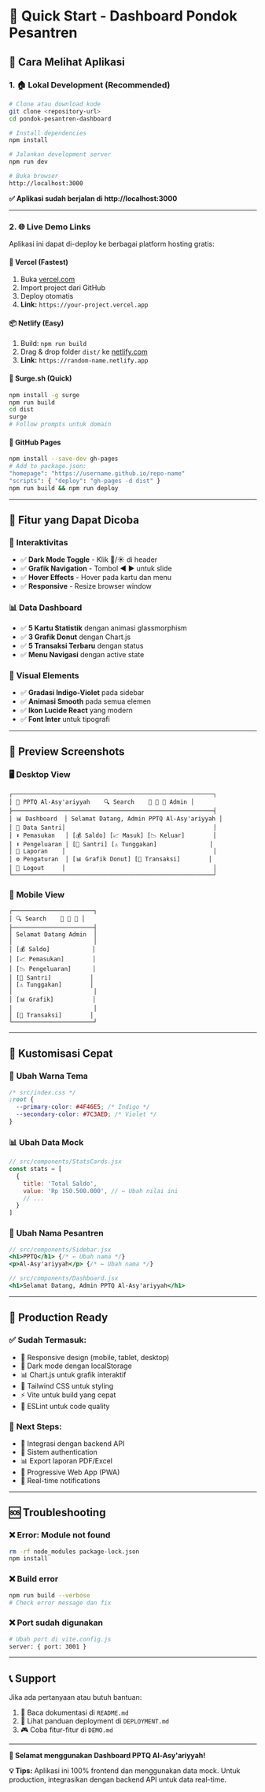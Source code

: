 # 🚀 Quick Start - Dashboard Pondok Pesantren

## 📱 **Cara Melihat Aplikasi**

### 1. 🏠 **Lokal Development (Recommended)**

```bash
# Clone atau download kode
git clone <repository-url>
cd pondok-pesantren-dashboard

# Install dependencies
npm install

# Jalankan development server
npm run dev

# Buka browser
http://localhost:3000
```

**✅ Aplikasi sudah berjalan di http://localhost:3000**

---

### 2. 🌐 **Live Demo Links**

Aplikasi ini dapat di-deploy ke berbagai platform hosting gratis:

#### **🔷 Vercel (Fastest)**
1. Buka [vercel.com](https://vercel.com)
2. Import project dari GitHub
3. Deploy otomatis
4. **Link:** `https://your-project.vercel.app`

#### **📦 Netlify (Easy)**
1. Build: `npm run build`
2. Drag & drop folder `dist/` ke [netlify.com](https://netlify.com)
3. **Link:** `https://random-name.netlify.app`

#### **🌊 Surge.sh (Quick)**
```bash
npm install -g surge
npm run build
cd dist
surge
# Follow prompts untuk domain
```

#### **🚀 GitHub Pages**
```bash
npm install --save-dev gh-pages
# Add to package.json:
"homepage": "https://username.github.io/repo-name"
"scripts": { "deploy": "gh-pages -d dist" }
npm run build && npm run deploy
```

---

## 🎯 **Fitur yang Dapat Dicoba**

### 💫 **Interaktivitas**
- ✅ **Dark Mode Toggle** - Klik 🌙/☀️ di header
- ✅ **Grafik Navigation** - Tombol ◀️ ▶️ untuk slide
- ✅ **Hover Effects** - Hover pada kartu dan menu
- ✅ **Responsive** - Resize browser window

### 📊 **Data Dashboard**
- ✅ **5 Kartu Statistik** dengan animasi glassmorphism
- ✅ **3 Grafik Donut** dengan Chart.js
- ✅ **5 Transaksi Terbaru** dengan status
- ✅ **Menu Navigasi** dengan active state

### 🎨 **Visual Elements**
- ✅ **Gradasi Indigo-Violet** pada sidebar
- ✅ **Animasi Smooth** pada semua elemen
- ✅ **Ikon Lucide React** yang modern
- ✅ **Font Inter** untuk tipografi

---

## 📱 **Preview Screenshots**

### 🖥️ **Desktop View**
```
┌─────────────────────────────────────────────────────────┐
│ 🏢 PPTQ Al-Asy'ariyyah    🔍 Search    🌙 🔔 👤 Admin │
├─────────────────────────────────────────────────────────┤
│ 📊 Dashboard  │ Selamat Datang, Admin PPTQ Al-Asy'ariyyah │
│ 👥 Data Santri│                                          │
│ ⬆️ Pemasukan   │ [💰 Saldo] [📈 Masuk] [📉 Keluar]        │
│ ⬇️ Pengeluaran │ [👥 Santri] [⚠️ Tunggakan]               │
│ 📄 Laporan    │                                          │
│ ⚙️ Pengaturan  │ [📊 Grafik Donut] [📝 Transaksi]        │
│ 🚪 Logout     │                                          │
└─────────────────────────────────────────────────────────┘
```

### 📱 **Mobile View**
```
┌───────────────────────┐
│ 🔍 Search    🌙 🔔 👤 │
├───────────────────────┤
│ Selamat Datang Admin  │
│                       │
│ [💰 Saldo]            │
│ [📈 Pemasukan]        │
│ [📉 Pengeluaran]      │
│ [👥 Santri]           │
│ [⚠️ Tunggakan]        │
│                       │
│ [📊 Grafik]           │
│                       │
│ [📝 Transaksi]        │
└───────────────────────┘
```

---

## 🔧 **Kustomisasi Cepat**

### 🎨 **Ubah Warna Tema**
```css
/* src/index.css */
:root {
  --primary-color: #4F46E5; /* Indigo */
  --secondary-color: #7C3AED; /* Violet */
}
```

### 📊 **Ubah Data Mock**
```js
// src/components/StatsCards.jsx
const stats = [
  {
    title: 'Total Saldo',
    value: 'Rp 150.500.000', // ← Ubah nilai ini
    // ...
  }
]
```

### 🏢 **Ubah Nama Pesantren**
```jsx
// src/components/Sidebar.jsx
<h1>PPTQ</h1> {/* ← Ubah nama */}
<p>Al-Asy'ariyyah</p> {/* ← Ubah nama */}

// src/components/Dashboard.jsx
<h1>Selamat Datang, Admin PPTQ Al-Asy'ariyyah</h1>
```

---

## 🚀 **Production Ready**

### ✅ **Sudah Termasuk:**
- 🎯 Responsive design (mobile, tablet, desktop)
- 🌙 Dark mode dengan localStorage
- 📊 Chart.js untuk grafik interaktif
- 🎨 Tailwind CSS untuk styling
- ⚡ Vite untuk build yang cepat
- 🔧 ESLint untuk code quality

### 🔄 **Next Steps:**
- 🔌 Integrasi dengan backend API
- 🔐 Sistem authentication
- 📊 Export laporan PDF/Excel
- 📱 Progressive Web App (PWA)
- 🔔 Real-time notifications

---

## 🆘 **Troubleshooting**

### ❌ **Error: Module not found**
```bash
rm -rf node_modules package-lock.json
npm install
```

### ❌ **Build error**
```bash
npm run build --verbose
# Check error message dan fix
```

### ❌ **Port sudah digunakan**
```bash
# Ubah port di vite.config.js
server: { port: 3001 }
```

---

## 📞 **Support**

Jika ada pertanyaan atau butuh bantuan:
1. 📖 Baca dokumentasi di `README.md`
2. 🚀 Lihat panduan deployment di `DEPLOYMENT.md`
3. 🎮 Coba fitur-fitur di `DEMO.md`

---

**🎉 Selamat menggunakan Dashboard PPTQ Al-Asy'ariyyah!**

**💡 Tips:** Aplikasi ini 100% frontend dan menggunakan data mock. Untuk production, integrasikan dengan backend API untuk data real-time.
